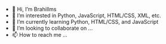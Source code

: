 - 👋 Hi, I’m Brahillms
- 👀 I’m interested in Python, JavaScript, HTML/CSS, XML, etc.
- 🌱 I’m currently learning Python, HTML/CSS, and JavaScript
- 💞️ I’m looking to collaborate on ...
- 📫 How to reach me ...

<!---
GDBZRK/GDBZRK is a ✨ special ✨ repository because its `README.md` (this file) appears on your GitHub profile.
You can click the Preview link to take a look at your changes.
--->
